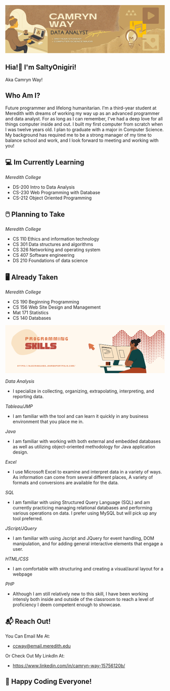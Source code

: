 ![](DataAnalyst.png)
<h2> Hia!👋 I'm SaltyOnigiri!</h2>
Aka Camryn Way!

<h2>Who Am I?</h2>
Future programmer and lifelong humanitarian. I'm a third-year student at Meredith with dreams of working my way up as an advanced programmer and data analyst. For as long as I can remember, I've had a deep love for all things computer inside and out. I built my first computer from scratch when I was twelve years old. I plan to graduate with a major in Computer Science. My background has required me to be a strong manager of my time to balance school and work, and I look forward to meeting and working with you!

<h2>💻 Im Currently Learning</h2>

_Meredith College_
- DS-200 Intro to Data Analysis
- CS-230 Web Programming with Database 
- CS-212 Object Oriented Programming 

<h2>🖱️ Planning to Take</h2>

_Meredith College_
- CS 110 Ethics and information technology
- CS 301 Data structures and algorithms
- CS 326 Networking and operating system
- CS 407 Software engineering
- DS 210 Foundations of data science


<h2> 🖥️ Already Taken</h2>

_Meredith College_
- CS 190 Beginning Programming
- CS 156 Web Site Design and Management
- Mat 171 Statistics
- CS 140 Databases

![](Skills.png)

_Data Analysis_
- I specialize in collecting, organizing, extrapolating, interpreting, and reporting data.

_Tableau/JMP_
- I am familiar with the tool and can learn it quickly in any business environment that you place me in.

_Java_
- I am familiar with working with both external and embedded databases as well as utilizing object-oriented methodology for Java application design.

_Excel_
- I use Microsoft Excel to examine and interpret data in a variety of ways. As information can come from several different places, A variety of formats and conversions are available for the data.

_SQL_
- I am familiar with using Structured Query Language (SQL) and am currently practicing managing relational databases and performing various operations on data. I prefer using MySQL but will pick up any tool preferred.

_JScript/JQuery_
- I am familiar with using Jscript and JQuery for event handling, DOM manipulation, and for adding general interactive elements that engage a user.

_HTML/CSS_
- I am comfortable with structuring and creating a visual/aural layout for a webpage

_PHP_
- Although I am still relatively new to this skill, I have been working intensly both inside and outside of the classroom to reach a level of proficiency I deem competent enough to showcase. 

<h2> 📬 Reach Out!</h2>

You Can Email Me At:
- ccway@email.meredith.edu

Or Check Out My Linkdln At:
- https://www.linkedin.com/in/camryn-way-15756120b/

<h2> 🧩 Happy Coding Everyone!</h2>
